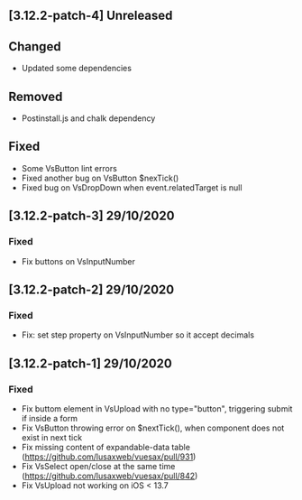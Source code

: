 ## [3.12.2-patch-4] Unreleased
## Changed
- Updated some dependencies
## Removed
- Postinstall.js and chalk dependency
## Fixed
- Some VsButton lint errors
- Fixed another bug on VsButton $nexTick()
- Fixed bug on VsDropDown when event.relatedTarget is null

## [3.12.2-patch-3] 29/10/2020
### Fixed
- Fix buttons on VsInputNumber

## [3.12.2-patch-2] 29/10/2020
### Fixed
- Fix: set step property on VsInputNumber so it accept decimals

## [3.12.2-patch-1] 29/10/2020
### Fixed
- Fix buttom element in VsUpload with no type="button", triggering submit if inside a form
- Fix VsButton throwing error on $nextTick(), when component does not exist in next tick
- Fix missing content of expandable-data table (https://github.com/lusaxweb/vuesax/pull/931)
- Fix VsSelect open/close at the same time (https://github.com/lusaxweb/vuesax/pull/842)
- Fix VsUpload not working on iOS < 13.7
